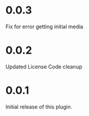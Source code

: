 # 0.0.3
Fix for error getting initial media
# 0.0.2
Updated License
Code cleanup
# 0.0.1
Initial release of this plugin.
